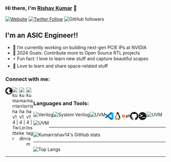 ### Hi there, I'm [Rishav Kumar][website] 👋

[![Website](https://img.shields.io/website?down_message=offline&style=for-the-badge&up_message=online&url=https%3A%2F%2Fkumarrishav14.github.io%2F)](https://kumarrishav14.github.io)
[![Twitter Follow](https://img.shields.io/twitter/follow/kumarrishav14?logo=twitter&style=for-the-badge)](https://twitter.com/intent/follow?original_referer=https%3A%2F%2Fgithub.com%2Fkumarrishav14&screen_name=kumarrishav14)
![GitHub followers](https://img.shields.io/github/followers/kumarrishav14?logo=github&style=for-the-badge)

## I'm an ASIC Engineer!!

<!-- - 🔭 I just launched my first course: [Become A VS Code SuperHero!][course]! -->

- 🏢 I’m currently working on building next-gen PCIE IPs at NVIDIA
- 🥅 2024 Goals: Contribute more to Open Source RTL projects
- ⚡ Fun fact: I love to learn new stuff and capture beautiful scapes
- 🌌 Love to learn and share space-related stuff

### Connect with me:

[<img align="left" alt="kumarrishav14.github.io" width="22px" src="https://raw.githubusercontent.com/iconic/open-iconic/master/svg/globe.svg" />][website]
[<img align="left" alt="kumarrishav14 | Twitter" width="22px" src="https://cdn.jsdelivr.net/npm/simple-icons@v3/icons/twitter.svg" />][twitter]
[<img align="left" alt="kumarrishav14 | LinkedIn" width="22px" src="https://cdn.jsdelivr.net/npm/simple-icons@v3/icons/linkedin.svg" />][linkedin]
[<img align="left" alt="kumarrishav14 | Instagram" width="22px" src="https://cdn.jsdelivr.net/npm/simple-icons@v3/icons/instagram.svg" />][instagram]

<br />

### Languages and Tools:

<img align="left" alt="Verilog" height="26px" src="https://img.shields.io/badge/%20Verilog-%20-green" />
<img align="left" alt="System Verilog" height="26px" src="https://img.shields.io/badge/%20System Verilog-%20-green" />
<img align="left" alt="UVM" height="26px" src="https://img.shields.io/badge/%20UVM-%20-green" />
<img align="left" alt="Visual Studio Code" width="26px" src="https://raw.githubusercontent.com/github/explore/80688e429a7d4ef2fca1e82350fe8e3517d3494d/topics/visual-studio-code/visual-studio-code.png" />
<img align="left" alt="Linux" width="26px" src="https://raw.githubusercontent.com/github/explore/80688e429a7d4ef2fca1e82350fe8e3517d3494d/topics/linux/linux.png" />
<img align="left" alt="Git" width="26px" src="https://raw.githubusercontent.com/github/explore/80688e429a7d4ef2fca1e82350fe8e3517d3494d/topics/git/git.png" />
<img align="left" alt="GitHub" width="26px" src="https://raw.githubusercontent.com/github/explore/78df643247d429f6cc873026c0622819ad797942/topics/github/github.png" />
<img align="left" alt="Terminal" width="26px" src="https://raw.githubusercontent.com/github/explore/80688e429a7d4ef2fca1e82350fe8e3517d3494d/topics/terminal/terminal.png" />
<img align="left" alt="UVM" height="26px" src="https://img.shields.io/badge/%20QuestaSim-%20-orange" />
<img align="left" alt="UVM" height="26px" src="https://img.shields.io/badge/%20Xcelium-%20-orange" />

<br />
<br />

---

![Kumarrishav14's GitHub stats](https://github-readme-stats.vercel.app/api?username=kumarrishav14&hide_border=true&show_icons=true)

---

![Top Langs](https://github-readme-stats.vercel.app/api/top-langs/?username=kumarrishav14&layout=compact&hide_border=true&count_private=true)

---

[website]: https://kumarrishav14.github.io
[course]: http://vsCodeHero.com
[twitter]: https://twitter.com/kumarrishav14
[youtube]: https://youtube.com/codeSTACKr
[instagram]: https://instagram.com/kumarrishav14
[linkedin]: https://linkedin.com/in/kumarrishav14
[webdevplaylist]: https://www.youtube.com/playlist?list=PLkwxH9e_vrAJ0WbEsFA9W3I1W-g_BTsbt
[jsplaylist]: https://www.youtube.com/playlist?list=PLkwxH9e_vrALRJKu7wfXby3MKeflhTu6B
[cssplaylist]: https://www.youtube.com/playlist?list=PLkwxH9e_vrALSdvZuEh6gqQdmDoDIoqz4
[reactplaylist]: https://www.youtube.com/playlist?list=PLkwxH9e_vrAK4TdffpxKY3QGyHCpxFcQ0
